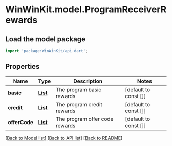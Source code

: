# WinWinKit.model.ProgramReceiverRewards

## Load the model package
```dart
import 'package:WinWinKit/api.dart';
```

## Properties
Name | Type | Description | Notes
------------ | ------------- | ------------- | -------------
**basic** | [**List<ProgramReceiverBasicReward>**](ProgramReceiverBasicReward.md) | The program basic rewards | [default to const []]
**credit** | [**List<ProgramReceiverCreditReward>**](ProgramReceiverCreditReward.md) | The program credit rewards | [default to const []]
**offerCode** | [**List<ProgramReceiverOfferCodeReward>**](ProgramReceiverOfferCodeReward.md) | The program offer code rewards | [default to const []]

[[Back to Model list]](../README.md#documentation-for-models) [[Back to API list]](../README.md#documentation-for-api-endpoints) [[Back to README]](../README.md)


